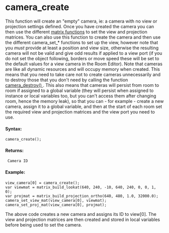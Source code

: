 # camera_create

This function will create an "empty" camera, ie: a camera with no view
or projection settings defined. Once you have created the camera you can
then use the different [matrix
functions](../../Maths_And_Numbers/Matrix_Functions/Matrix_Functions)
to set the view and projection matrices. You can also use this function
to create the camera and then use the different camera_set\_\* functions
to set up the view, however note that you *must* provide at least a
position and view size, otherwise the resulting camera will not be valid
and give odd results if applied to a view port (if you do not set the
object following, borders or move speed these will be set to the default
values for a view camera in the Room Editor). Note that cameras are like
all dynamic resources and will occupy memory when created. This means
that you need to take care not to create cameras unnecessarily and to
destroy those that you don't need by calling the function [
camera_destroy() ](camera_destroy) . This also means that cameras
will persist from room to room if assigned to a global variable (they
will persist when assigned to instance or local variables too, but you
can't access them after changing room, hence the memory leak), so that
you can - for example - create a new camera, assign it to a global
variable, and then at the start of each room set the required view and
projection matrices and the view port you need to use.

#### Syntax:

``` gml
camera_create();
```

#### Returns:

``` gml
 Camera ID
```

#### Example:

``` gml
view_camera[0] = camera_create();
var viewmat = matrix_build_lookat(640, 240, -10, 640, 240, 0, 0, 1, 0);
var projmat = matrix_build_projection_ortho(640, 480, 1.0, 32000.0);
camera_set_view_mat(view_camera[0], viewmat);
camera_set_proj_mat(view_camera[0], projmat);
```

The above code creates a new camera and assigns its ID to view\[0\]. The
view and projection matrices are then created and stored in local
variables before being used to set the camera.
